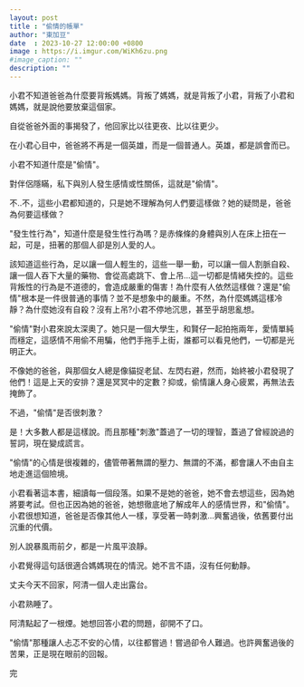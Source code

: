 ```yaml
---
layout: post
title : "偷情的帳單"
author: "東加豆"
date  : 2023-10-27 12:00:00 +0800
image : https://i.imgur.com/WiKh6zu.png
#image_caption: ""
description: ""
---
```


小君不知道爸爸為什麼要背叛媽媽。背叛了媽媽，就是背叛了小君，背叛了小君和媽媽，就是說他要放棄這個家。

<!--more-->

自從爸爸外面的事揭發了，他回家比以往更夜、比以往更少。

在小君心目中，爸爸將不再是一個英雄，而是一個普通人。英雄，都是誤會而已。

小君不知道什麼是"偷情"。

對伴侶隱瞞，私下與別人發生感情或性關係，這就是"偷情"。

不..不，這些小君都知道的，只是她不理解為何人們要這樣做？她的疑問是，爸爸為何要這樣做？

"發生性行為"，知道什麼是發生性行為嗎？是赤條條的身體與別人在床上扭在一起，可是，扭著的那個人卻是別人愛的人。

該知道這些行為，足以讓一個人輕生的，這些一舉一動，可以讓一個人割脈自殺、讓一個人吞下大量的藥物、會從高處跳下、會上吊...這一切都是情緒失控的。這些背叛性的行為是不道德的，會造成嚴重的傷害！為什麼有人依然這樣做？還是"偷情"根本是一件很普通的事情？並不是想象中的嚴重。不然，為什麼媽媽這樣冷靜？為什麼她沒有自殺？沒有上吊?小君不停地沉思，甚至乎胡思亂想。

"偷情"對小君來說太深奧了。她只是一個大學生，和賢仔一起拍拖兩年，愛情單純而穩定，這感情不用偷不用騙，他們手拖手上街，誰都可以看見他們，一切都是光明正大。

不像她的爸爸，與那個女人總是像貓捉老鼠、左閃右避，然而，始終被小君發現了他們！這是上天的安排？還是冥冥中的定數？抑或，偷情讓人身心疲累，再無法去掩飾了。

不過，"偷情"是否很刺激？

是！大多數人都是這樣說。而且那種"刺激"蓋過了一切的理智，蓋過了曾經說過的誓詞，現在變成謊言。

"偷情"的心情是很複雜的，儘管帶著無謂的壓力、無謂的不滿，都會讓人不由自主地走進這個險境。

小君看著這本書，細讀每一個段落。如果不是她的爸爸，她不會去想這些，因為她將要考試。但也正因為她的爸爸，她想徹底地了解成年人的感情世界，和"偷情"。小君很想知道，爸爸是否像其他人一樣，享受著一時刺激...興奮過後，依舊要付出沉重的代價。


別人說暴風雨前夕，都是一片風平浪靜。

小君覺得這句話很適合媽媽現在的情況。她不言不語，沒有任何動靜。

丈夫今天不回家，阿清一個人走出露台。

小君熟睡了。

阿清點起了一根煙。她想回答小君的問題，卻開不了口。

"偷情"那種讓人忐忑不安的心情，以往都嘗過！嘗過卻令人難過。也許興奮過後的苦果，正是現在眼前的回報。

完

<!--END-->